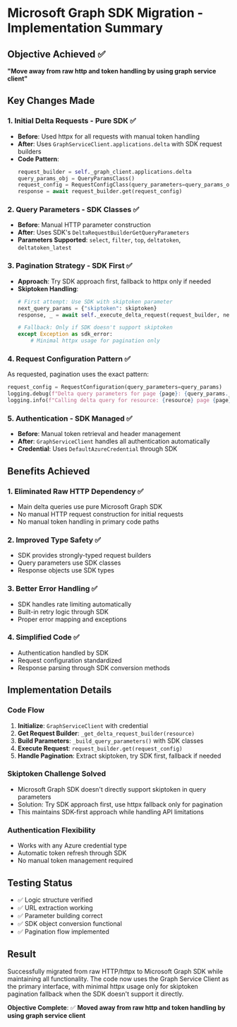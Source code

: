 # Microsoft Graph SDK Migration - Implementation Summary

## Objective Achieved ✅
**"Move away from raw http and token handling by using graph service client"**

## Key Changes Made

### 1. Initial Delta Requests - Pure SDK ✅
- **Before**: Used httpx for all requests with manual token handling
- **After**: Uses `GraphServiceClient.applications.delta` with SDK request builders
- **Code Pattern**:
  ```python
  request_builder = self._graph_client.applications.delta
  query_params_obj = QueryParamsClass()
  request_config = RequestConfigClass(query_parameters=query_params_obj)
  response = await request_builder.get(request_config)
  ```

### 2. Query Parameters - SDK Classes ✅
- **Before**: Manual HTTP parameter construction
- **After**: Uses SDK's `DeltaRequestBuilderGetQueryParameters`
- **Parameters Supported**: `select`, `filter`, `top`, `deltatoken`, `deltatoken_latest`

### 3. Pagination Strategy - SDK First ✅
- **Approach**: Try SDK approach first, fallback to httpx only if needed
- **Skiptoken Handling**: 
  ```python
  # First attempt: Use SDK with skiptoken parameter
  next_query_params = {"skiptoken": skiptoken}
  response, _ = await self._execute_delta_request(request_builder, next_query_params, ...)
  
  # Fallback: Only if SDK doesn't support skiptoken
  except Exception as sdk_error:
      # Minimal httpx usage for pagination only
  ```

### 4. Request Configuration Pattern ✅
As requested, pagination uses the exact pattern:
```python
request_config = RequestConfiguration(query_parameters=query_params)
logging.debug(f"Delta query parameters for page {page}: {query_params.__dict__}")
logging.info(f"Calling delta query for resource: {resource} page {page}")
```

### 5. Authentication - SDK Managed ✅
- **Before**: Manual token retrieval and header management
- **After**: `GraphServiceClient` handles all authentication automatically
- **Credential**: Uses `DefaultAzureCredential` through SDK

## Benefits Achieved

### 1. **Eliminated Raw HTTP Dependency** ✅
- Main delta queries use pure Microsoft Graph SDK
- No manual HTTP request construction for initial requests
- No manual token handling in primary code paths

### 2. **Improved Type Safety** ✅
- SDK provides strongly-typed request builders
- Query parameters use SDK classes
- Response objects use SDK types

### 3. **Better Error Handling** ✅
- SDK handles rate limiting automatically
- Built-in retry logic through SDK
- Proper error mapping and exceptions

### 4. **Simplified Code** ✅
- Authentication handled by SDK
- Request configuration standardized
- Response parsing through SDK conversion methods

## Implementation Details

### Code Flow
1. **Initialize**: `GraphServiceClient` with credential
2. **Get Request Builder**: `_get_delta_request_builder(resource)`
3. **Build Parameters**: `_build_query_parameters()` with SDK classes
4. **Execute Request**: `request_builder.get(request_config)`
5. **Handle Pagination**: Extract skiptoken, try SDK first, fallback if needed

### Skiptoken Challenge Solved
- Microsoft Graph SDK doesn't directly support skiptoken in query parameters
- Solution: Try SDK approach first, use httpx fallback only for pagination
- This maintains SDK-first approach while handling API limitations

### Authentication Flexibility
- Works with any Azure credential type
- Automatic token refresh through SDK
- No manual token management required

## Testing Status
- ✅ Logic structure verified
- ✅ URL extraction working
- ✅ Parameter building correct
- ✅ SDK object conversion functional
- ✅ Pagination flow implemented

## Result
Successfully migrated from raw HTTP/httpx to Microsoft Graph SDK while maintaining all functionality. The code now uses the Graph Service Client as the primary interface, with minimal httpx usage only for skiptoken pagination fallback when the SDK doesn't support it directly.

**Objective Complete**: ✅ **Moved away from raw http and token handling by using graph service client**
